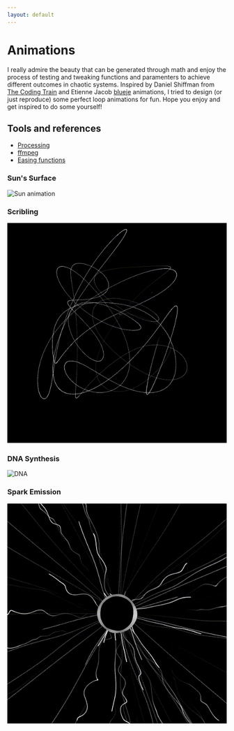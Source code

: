 ```yaml
---
layout: default
---
```


# Animations

I really admire the beauty that can be generated through math and enjoy the process of testing and tweaking functions and paramenters to achieve different outcomes in chaotic systems.
Inspired by Daniel Shiffman from [The Coding Train](https://thecodingtrain.com/) and Etienne Jacob [blueje](https://bleuje.com/) animations, I tried to design (or just reproduce) some perfect loop animations for fun.
Hope you enjoy and get inspired to do some yourself!

## Tools and references

- [Processing](https://processing.org/)
- [ffmpeg](https://www.ffmpeg.org/)
- [Easing functions](https://easings.net/)

### Sun's Surface

![Sun animation](animations/sun.gif)

### Scribling

![Scrible](animations/scrible.gif)

### DNA Synthesis

![DNA](animations/dna.gif)


### Spark Emission

![Sparkle](animations/sparkle.gif)
